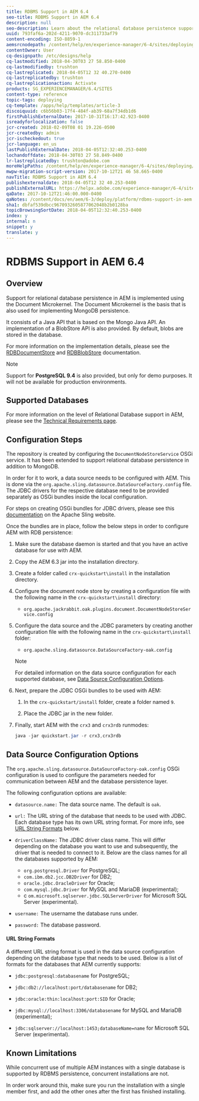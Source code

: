 ```yaml
---
title: RDBMS Support in AEM 6.4
seo-title: RDBMS Support in AEM 6.4
description: null
seo-description: Learn about the relational database persistence support in AEM 6.4 and the available configuration options.
uuid: 793faf6a-202d-4211-9070-dc311733af79
content-encoding: ISO-8859-1
aemsrcnodepath: /content/help/en/experience-manager/6-4/sites/deploying/using/rdbms-support-in-aem
contentOwner: User
cq-designpath: /etc/designs/help
cq-lastmodified: 2018-04-30T03 27 58.850-0400
cq-lastmodifiedby: trushton
cq-lastreplicated: 2018-04-05T12 32 40.270-0400
cq-lastreplicatedby: trushton
cq-lastreplicationaction: Activate
products: SG_EXPERIENCEMANAGER/6.4/SITES
content-type: reference
topic-tags: deploying
cq-template: /apps/help/templates/article-3
discoiquuid: c6b56b03-17f4-484f-ab39-68a7f34db1d6
firstPublishExternalDate: 2017-10-31T16:17:42.923-0400
isreadyforlocalization: false
jcr-created: 2018-02-09T08 01 19.226-0500
jcr-createdby: admin
jcr-ischeckedout: true
jcr-language: en_us
lastPublishExternalDate: 2018-04-05T12:32:40.253-0400
lochandoffdate: 2018-04-30T03 27 58.849-0400
lr-lastreplicatedby: trushton@adobe.com
moreHelpPaths: /content/help/en/experience-manager/6-4/sites/deploying/morehelp/deploying;/content/help/en/experience-manager/6-4/sites/deploying/morehelp/deploying
mwpw-migration-script-version: 2017-10-12T21 46 58.665-0400
navTitle: RDBMS Support in AEM 6.4
publishexternaldate: 2018-04-05T12 32 40.253-0400
publishExternalURL: https://helpx.adobe.com/experience-manager/6-4/sites/deploying/using/rdbms-support-in-aem.html
qaDate: 2017-10-12T21:46:00.000-0400
qaNotes: /content/docs/en/aem/6-3/deploy/platform/rdbms-support-in-aem
sha1: dbfaf539dbcc9670932605877062048b2b0128ba
topicBrowsingSortDate: 2018-04-05T12:32:40.253-0400
index: y
internal: n
snippet: y
translate: y
---
```


# RDBMS Support in AEM 6.4

## Overview
Support for relational database persistence in AEM is implemented using the Document Microkernel. The Document Microkernel is the basis that is also used for implementing MongoDB persistence.

It consists of a Java API that is based on the Mongo Java API. An implementation of a BlobStore API is also provided. By default, blobs are stored in the database.

For more information on the implementation details, please see the [RDBDocumentStore](http://jackrabbit.apache.org/oak/docs/apidocs/org/apache/jackrabbit/oak/plugins/document/rdb/RDBDocumentStore.html) and [RDBBlobStore](http://jackrabbit.apache.org/oak/docs/apidocs/org/apache/jackrabbit/oak/plugins/document/rdb/RDBBlobStore.html) documentation.

>[!NOTE]
>
>Support for **PostgreSQL 9.4** is also provided, but only for demo purposes. It will not be available for production environments.

## Supported Databases
For more information on the level of Relational Database support in AEM, please see the [Technical Requirements page](technical-requirements.md).

## Configuration Steps
The repository is created by configuring the `DocumentNodeStoreService` OSGi service. It has been extended to support relational database persistence in addition to MongoDB.

In order for it to work, a data source needs to be configured with AEM. This is done via the `org.apache.sling.datasource.DataSourceFactory.config` file. The JDBC drivers for the respective database need to be provided separately as OSGi bundles inside the local configuration.

For steps on creating OSGi bundles for JDBC drivers, please see this [documentation](https://sling.apache.org/documentation/bundles/datasource-providers.html#convert-driver-jars-to-bundle) on the Apache Sling website.

Once the bundles are in place, follow the below steps in order to configure AEM with RDB persistence:

1. Make sure the database daemon is started and that you have an active database for use with AEM. 
1. Copy the AEM 6.3 jar into the installation directory.
1. Create a folder called `crx-quickstart\install` in the installation directory.
1. Configure the document node store by creating a configuration file with the following name in the `crx-quickstart\install` directory:

    * `org.apache.jackrabbit.oak.plugins.document.DocumentNodeStoreService.config`

1. Configure the data source and the JDBC parameters by creating another configuration file with the following name in the `crx-quickstart\install` folder:

    * `org.apache.sling.datasource.DataSourceFactory-oak.config`

   >[!NOTE]
   >
   >For detailed information on the data source configuration for each supported database, see [Data Source Configuration Options](rdbms-support-in-aem.md#main-pars_title_2).

1. Next, prepare the JDBC OSGi bundles to be used with AEM:

    1. In the `crx-quickstart/install` folder, create a folder named `9`.
    
    1. Place the JDBC jar in the new folder.

1. Finally, start AEM with the `crx3` and `crx3rdb` runmodes:

   ```java
   java -jar quickstart.jar -r crx3,crx3rdb
   ```

## Data Source Configuration Options
The `org.apache.sling.datasource.DataSourceFactory-oak.config` OSGi configuration is used to configure the parameters needed for communication between AEM and the database persistence layer.

The following configuration options are available:

* `datasource.name:` The data source name. The default is `oak`.

* `url:` The URL string of the database that needs to be used with JDBC. Each database type has its own URL string format. For more info, see [URL String Formats](rdbms-support-in-aem.md#main-pars_title_4) below.  

* `driverClassName:` The JDBC driver class name. This will differ depending on the database you want to use and subsequently, the driver that is needed to connect to it. Below are the class names for all the databases supported by AEM:

    * `org.postgresql.Driver` for PostgreSQL;
    * `com.ibm.db2.jcc.DB2Driver` for DB2;
    * `oracle.jdbc.OracleDriver` for Oracle;
    * `com.mysql.jdbc.Driver` for MySQL and MariaDB (experimental);
    * c `om.microsoft.sqlserver.jdbc.SQLServerDriver` for Microsoft SQL Server (experimental).

* `username:` The username the database runs under.  

* `password:` The database password.

#### URL String Formats
A different URL string format is used in the data source configuration depending on the database type that needs to be used. Below is a list of formats for the databases that AEM currently supports:

* `jdbc:postgresql:databasename` for PostgreSQL;  

* `jdbc:db2://localhost:port/databasename` for DB2;
* `jdbc:oracle:thin:localhost:port:SID` for Oracle;
* `jdbc:mysql://localhost:3306/databasename` for MySQL and MariaDB (experimental);  

* `jdbc:sqlserver://localhost:1453;databaseName=name` for Microsoft SQL Server (experimental).

## Known Limitations
While concurrent use of multiple AEM instances with a single database is supported by RDBMS persistence, concurrent installations are not.

In order work around this, make sure you run the installation with a single member first, and add the other ones after the first has finished installing.

